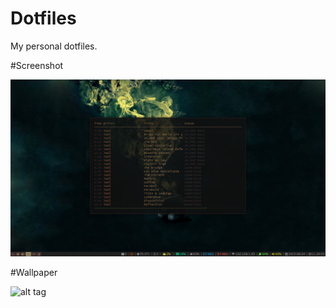 # Dotfiles

My personal dotfiles.

#Screenshot

![alt tag](dirty.png)

#Wallpaper

![alt tag](wallpaper.png)
